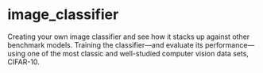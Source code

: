 # image_classifier
Creating your own image classifier and see how it stacks up against other benchmark models. Training the classifier—and evaluate its performance—using one of the most classic and well-studied computer vision data sets, CIFAR-10.
